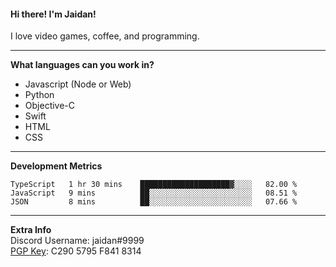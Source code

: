 #### Hi there! I'm Jaidan!
I love video games, coffee, and programming.

---
**What languages can you work in?**<br>
- Javascript (Node or Web)
- Python
- Objective-C
- Swift
- HTML
- CSS

---
**Development Metrics**<br>
<!--START_SECTION:waka-->
```text
TypeScript   1 hr 30 mins    ████████████████████▓░░░░   82.00 % 
JavaScript   9 mins          ██░░░░░░░░░░░░░░░░░░░░░░░   08.51 % 
JSON         8 mins          ██░░░░░░░░░░░░░░░░░░░░░░░   07.66 % 
```
<!--END_SECTION:waka-->

---
**Extra Info**<br>
Discord Username: jaidan#9999  
[PGP Key](https://keybase.io/monotrix/pgp_keys.asc): C290 5795 F841 8314
